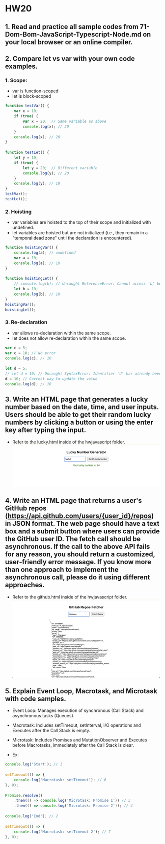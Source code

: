# HW20

## 1. Read and practice all sample codes from 71-Dom-Bom-JavaScript-Typescript-Node.md on your local browser or an online compiler.

## 2. Compare let vs var with your own code examples.

### 1. Scope:
- var is function-scoped
- let is block-scoped
```javascript
function testVar() {
    var x = 10;
    if (true) {
        var x = 20;  // Same variable as above
        console.log(x); // 20
    }
    console.log(x); // 20
}

function testLet() {
    let y = 10;
    if (true) {
        let y = 20;  // Different variable
        console.log(y); // 20
    }
    console.log(y); // 10
}
testVar();
testLet();
```

### 2. Hoisting
- var variables are hoisted to the top of their scope and initialized with undefined.
- let variables are hoisted but are not initialized (i.e., they remain in a "temporal dead zone" until the declaration is encountered).
```javascript
function hoistingVar() {
    console.log(a); // undefined
    var a = 10;
    console.log(a); // 10
}

function hoistingLet() {
    // console.log(b); // Uncaught ReferenceError: Cannot access 'b' before initialization
    let b = 10;
    console.log(b); // 10
}
hoistingVar();
hoistingLet();
```

### 3. Re-declaration
- var allows re-declaration within the same scope.
- let does not allow re-declaration within the same scope.
```javascript
var c = 5;
var c = 10; // No error
console.log(c); // 10

let d = 5;
// let d = 10; // Uncaught SyntaxError: Identifier 'd' has already been declared
d = 10; // Correct way to update the value
console.log(d); // 10
```

## 3. Write an HTML page that generates a lucky number based on the date, time, and user inputs. Users should be able to get their random lucky numbers by clicking a button or using the enter key after typing the input.

- Refer to the lucky.html inside of the hwjavascript folder.
![alt text](未命名-2.png)

## 4. Write an HTML page that returns a user's GitHub repos (https://api.github.com/users/{user_id}/repos) in JSON format. The web page should have a text box and a submit button where users can provide the GitHub user ID. The fetch call should be asynchronous. If the call to the above API fails for any reason, you should return a customized, user-friendly error message. If you know more than one approach to implement the asynchronous call, please do it using different approaches.

- Refer to the github.html inside of the hwjavascript folder.
![alt text](未命名-1.png)

## 5. Explain Event Loop, Macrotask, and Microtask with code samples.

- Event Loop: Manages execution of synchronous (Call Stack) and asynchronous tasks (Queues).

- Macrotask: Includes setTimeout, setInterval, I/O operations and Executes after the Call Stack is empty.

- Microtask: Includes Promises and MutationObserver and Executes before Macrotasks, immediately after the Call Stack is clear.

- Ex:
```javascript
console.log('Start'); // 1

setTimeout(() => {
    console.log('Macrotask: setTimeout'); // 6
}, 0);

Promise.resolve()
    .then(() => console.log('Microtask: Promise 1')) // 3
    .then(() => console.log('Microtask: Promise 2')); // 4

console.log('End'); // 2

setTimeout(() => {
    console.log('Macrotask: setTimeout 2'); // 7
}, 0);
```
